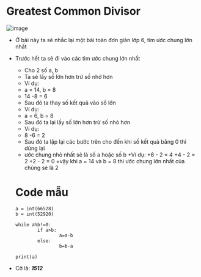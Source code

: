 # Greatest Common Divisor
![image](https://user-images.githubusercontent.com/128831586/231485429-0be83dd7-cdb0-4747-b280-57c014f3e8d6.png)
-	Ở bài này ta sẻ nhắc lại một bài toàn đơn giản lớp 6, tìm ước chung lớn nhất
-	Trước hết ta sẻ đi vào các tìm ước chung lớn nhất
	+	Cho 2 số a, b
	+	Ta sẻ lấy số lớn hơn trừ số nhở hơn
	+	Ví dụ:
	+	a = 14, b = 8
	+	14 -8 = 6
	+	Sau đó ta thay số kết quả vào số lớn
	+	Ví dụ:
	+	a = 6, b = 8
	+	Sau đó ta lại lấy số lớn hơn trừ số nhỏ hơn
	+	Ví dụ:
	+	8 -6 = 2
	+	Sau đó ta lặp lại các bước trên cho đến khi số kết quả bằng 0 thì dừng lại
	+	ước chung nhỏ nhất sẻ là số a hoặc số b
	+Ví dụ:
	+6 - 2 = 4
	+4 - 2 = 2
	+2 - 2 = 0
	+vậy khi a = 14 và b = 8 thì ước chung lớn nhất của chúng sẻ là 2
	# Code mẫu

		a = int(66528)
		b = int(52920)

		while a%b!=0:
				if a>b:
						a=a-b
				else:
						b=b-a

		print(a)  
- Cờ là: ***1512***
